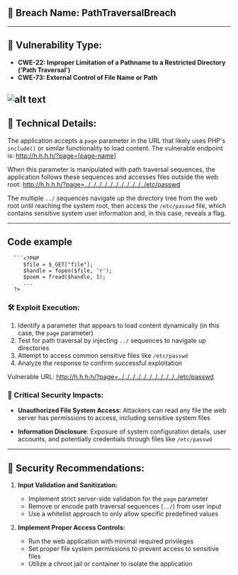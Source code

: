 ## 📌 Breach Name: **PathTraversalBreach**

---


## 📌 Vulnerability Type:
- **CWE-22: Improper Limitation of a Pathname to a Restricted Directory ('Path Traversal')**
- **CWE-73: External Control of File Name or Path**

![alt text](https://cwe.mitre.org/data/images/CWE-22-Diagram.png)
---
## 📖 Technical Details:

The application accepts a `page` parameter in the URL that likely uses PHP's `include()` or similar functionality to load content. The vulnerable endpoint is: http://h.h.h.h/?page=[page-name]

When this parameter is manipulated with path traversal sequences, the application follows these sequences and accesses files outside the web root: http://h.h.h.h/?page=../../../../../../../../../../../etc/passwd


The multiple `../` sequences navigate up the directory tree from the web root until reaching the system root, then access the `/etc/passwd` file, which contains sensitive system user information and, in this case, reveals a flag.

---

## Code example
      ```<?PHP 
         $file = $_GET["file"];
         $handle = fopen($file, 'r');
         $poem = fread($handle, 1);
         ...
      ?>

### 🛠️ Exploit Execution:

1. Identify a parameter that appears to load content dynamically (in this case, the `page` parameter)
2. Test for path traversal by injecting `../` sequences to navigate up directories
3. Attempt to access common sensitive files like `/etc/passwd`
4. Analyze the response to confirm successful exploitation

Vulnerable URL: http://h.h.h.h/?page=../../../../../../../../../../../etc/passwd



### 🔴 Critical Security Impacts:

- **Unauthorized File System Access**: Attackers can read any file the web server has permissions to access, including sensitive system files
  
- **Information Disclosure**: Exposure of system configuration details, user accounts, and potentially credentials through files like `/etc/passwd`

---

## 📌 Security Recommendations:

1. **Input Validation and Sanitization:**
   - Implement strict server-side validation for the `page` parameter
   - Remove or encode path traversal sequences (`../`) from user input
   - Use a whitelist approach to only allow specific predefined values

2. **Implement Proper Access Controls:**
   - Run the web application with minimal required privileges
   - Set proper file system permissions to prevent access to sensitive files
   - Utilize a chroot jail or container to isolate the application